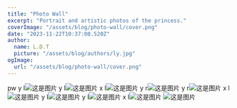 ```yaml
---
title: "Photo Wall"
excerpt: "Portrait and artistic photos of the princess."
coverImage: "/assets/blog/photo-wall/cover.png"
date: "2023-11-22T10:37:00.520Z"
author:
  name: L.D.T
  picture: "/assets/blog/authors/ly.jpg"
ogImage:
  url: "/assets/blog/photo-wall/cover.png"
---
```


pw y l![这是图片](/assets/blog/photo-wall/wx_20240313235224.jpg "my wife")
y l![这是图片](/assets/blog/photo-wall/wx_20240313235330.jpg "my wife")
x l![这是图片](/assets/blog/photo-wall/wx_20240313235318.jpg "my wife")
y r![这是图片](/assets/blog/photo-wall/wx_20240313235349.jpg "my wife")
y r![这是图片](/assets/blog/photo-wall/wx_20240313235258.jpg "my wife")
x l![这是图片](/assets/blog/photo-wall/wx_20240313224619.jpg "my wife")
y l![这是图片](/assets/blog/photo-wall/wx_20240313235358.jpg "my wife")
y l![这是图片](/assets/blog/photo-wall/wx_20240313235306.jpg "my wife")
x l![这是图片](/assets/blog/photo-wall/wx_20240313235343.jpg "my wife")
![这是图片](/assets/blog/photo-wall/wx_20240313235411.jpg "my wife")